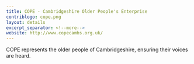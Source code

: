```yaml
---
title: COPE - Cambridgeshire Older People's Enterprise
contriblogo: cope.png
layout: details
excerpt_separator: <!--more-->
website: http://www.copecambs.org.uk/
---
```

COPE represents the older people of Cambridgeshire, ensuring their voices are heard.
<!--more-->
